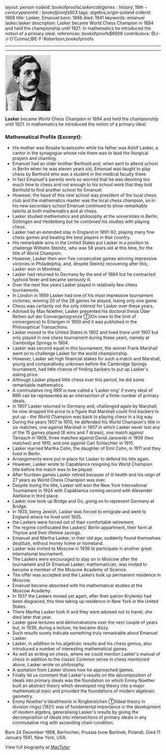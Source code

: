 layout: person
nodeid: bookofproofs$Lasker
categories: history,19th-century
parentid: bookofproofs$603
tags: algebra,origin-poland
orderid: 1868
title: Lasker, Emanuel
born: 1868
died: 1941
keywords: emanuel lasker,lasker
description: Lasker became World Chess Champion in 1894 and held the championship until 1921. In mathematics he introduced the notion of a primary ideal.
references: bookofproofs$6909
contributors: @J-J-O'Connor,@E-F-Robertson,bookofproofs

---



---

![Lasker.jpg](https://github.com/bookofproofs/bookofproofs.github.io/blob/main/_sources/_assets/images/portraits/Lasker.jpg?raw=true)

**Lasker** became World Chess Champion in 1894 and held the championship until 1921. In mathematics he introduced the notion of a primary ideal.

### Mathematical Profile (Excerpt):
* His mother was Rosalie Israelssohn while his father was Adolf Lasker, a cantor in the synagogue whose role there was to lead the liturgical prayers and chanting.
* Emanuel had an older brother Berthold and, when sent to attend school in Berlin when he was eleven years old, Emanuel was taught to play chess by Berthold who was a student in the medical faculty there.
* In fact Emanuel's parents were so worried that he was devoting too much time to chess and not enough to his school work that they told Berthold to find another school for Emanuel.
* However, the head of this new school was president of the local chess club and the mathematics master was the local chess champion, so in his new secondary school Emanuel continued to show remarkable talents at both mathematics and at chess.
* Lasker studied mathematics and philosophy at the universities in Berlin, Göttingen and Heidelberg but he combined his studies with playing chess.
* Lasker had an extended stay in England in 1891-92, playing many fine chess games and beating the best players in that country.
* His remarkable wins in the United States put Lasker in a position to challenge Wilhelm Steinitz, who was 58 years old at this time, for the title of World Champion.
* However, Lasker then won five consecutive games winning impressive victories in Philadelphia, and, despite Steinitz recovering after this, Lasker won in Montreal.
* Lasker had returned to Germany by the end of 1894 but he contracted typhoid fever and became seriously ill.
* Over the next few years Lasker played in relatively few chess tournaments.
* In London in 1899 Lasker had one of his most impressive tournament victories, winning 20 of the 28 games he played, losing only one game.
* Chess was certainly not the only interest for Lasker over these years.
* Advised by Max Noether, Lasker presented his doctoral thesis Über Reihen auf der Convergenzgrenze Ⓣ(On rows to the limit of convergence) to Erlangen in 1900 and it was published in the Philosophical Transactions.
* Lasker moved to the United States in 1902 and lived there until 1907 but only played in one chess tournament during these years, namely at Cambridge Springs in 1904.
* Lasker was second equal in this tournament, the winner Frank Marshall went on to challenge Lasker for the world championship.
* However, Lasker set high financial stakes for such a match and Marshall, young and comparatively unknown before the Cambridge Springs tournament, had little chance of finding backers to put up Lasker's asking price.
* Although Lasker played little chess over this period, he did some remarkable mathematics.
* A commutative ring RRR is now called a 'Lasker ring' if every ideal of RRR can be represented as an intersection of a finite number of primary ideals.
* In 1907 Lasker returned to Germany and, challenged again by Marshall, he now dropped the price to a figure that Marshall could find backers to put up - the World Champion was back to playing chess in a big way.
* During the years 1907 to 1910, he defended his World Champion's title in six matches, one against Marshall in 1907 in which Lasker never lost any of the 15 games played (8 wins and 7 draws), one match against Tarrasch in 1908, three matches against David Janowski in 1909 (two matches) and 1910, and one against Carl Schlechter in 1910.
* Lasker married Martha Cohn, the daughter of Emil Cohn, in 1911 and they lived in Berlin.
* Arrangements were put in place for Lasker to defend his title again.
* However, Lasker wrote to Capablanca resigning his World Champion title before the match was to be played.
* After fourteen games Lasker retired because of ill health and his reign of 27 years as World Chess Champion was over.
* Despite losing the title, Lasker still won the New York International Tournament in 1924 with Capablanca coming second with Alexander Alehkine in third place.
* Lasker now took up Bridge and Go, going on to represent Germany at Bridge.
* In 1933, being Jewish, Lasker was forced to emigrate and went to England where he lived until 1935.
* the Laskers were forced out of their comfortable retirement.
* The regime confiscated the Laskers' Berlin appartment, their farm at Thyrow and their lifetime savings.
* Emanuel and Martha Lasker, in their old age, suddenly found themselves destitute, without money home or homeland.
* Lasker was invited to Moscow in 1936 to participate in another great international tournament.
* The Laskers were encouraged to stay on in Moscow after the tournament and Dr Emanuel Lasker, mathematician, was invited to become a member of the Moscow Academy of Science.
* The offer was accepted and the Laskers took up permanent residence in Moscow.
* Emanuel became absorbed with his mathematical studies at the Moscow Academy.
* In 1937 the Laskers moved yet again, after their patron Krylenko had been disgraced, this time taking up residence in New York in the United States.
* There Martha Lasker took ill and they were advised not to travel; she died later that year.
* Lasker gave lectures and demonstrations over the next couple of years but, in 1939, during a lecture, he became dizzy.
* Such results surely indicate something truly remarkable about Emanuel Lasker.
* Lasker, in addition to his algebraic results and his chess genius, also introduced a number of interesting mathematical games.
* As well as writing on chess, where we could mention Lasker's manual of chess in addition to the classic Common sense in chess mentioned above, Lasker wrote on philosophy.
* A quotation from Lasker shows how he approached games.
* Finally let us comment that Lasker's results on the decomposition of ideals into primary ideals was the foundation on which Emmy Noether built an abstract theory which developed ring theory into a major mathematical topic and provided the foundations of modern algebraic geometry.
* Emmy Noether's Idealtheorie in Ringbereichen Ⓣ(Ideal theory in division rings) (1921) was of fundamental importance in the development of modern algebra, generalising Lasker's results by giving the decomposition of ideals into intersections of primary ideals in any commutative ring with ascending chain condition.

Born 24 December 1868, Berlinchen, Prussia (now Barlinek, Poland). Died 11 January 1941, New York, USA.

View full biography at [MacTutor](https://mathshistory.st-andrews.ac.uk/Biographies/Lasker/)
